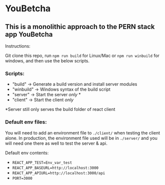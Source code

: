 <!-- @format -->

# YouBetcha

## This is a monolithic approach to the PERN stack app YouBetcha

Instructions:

Git clone this repo, run `npm run build` for Linux/Mac or `npm run winbuild` for windows, and then use the below scripts.

### Scripts:

-   "build" -> Generate a build version and install server modules
-   "winbuild" -> Windows syntax of the build script
-   "server" -> Start the server _only_ \*
-   "client" -> Start the client _only_

\*Server still only serves the build folder of react client

### Default env files:

You will need to add an environment file to `./client/` when testing the client alone.
In production, the environment file used will be in `./server/` and you will need one there as well to test the server & api.

Default env contents:

-   `REACT_APP_TEST=Env_var_test`
-   `REACT_APP_BASEURL=http://localhost:3000`
-   `REACT_APP_APIURL=http://localhost:3000/api`
-   `PORT=3000`
